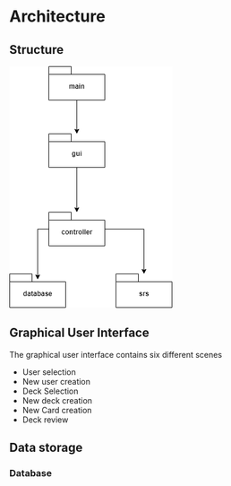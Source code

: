 # Architecture


## Structure

![packages](https://github.com/Alex-Elias/ot-harjoitustyo/blob/master/Images/Package.png)


## Graphical User Interface

The graphical user interface contains six different scenes

* User selection
* New user creation
* Deck Selection
* New deck creation
* New Card creation
* Deck review

## Data storage

### Database



